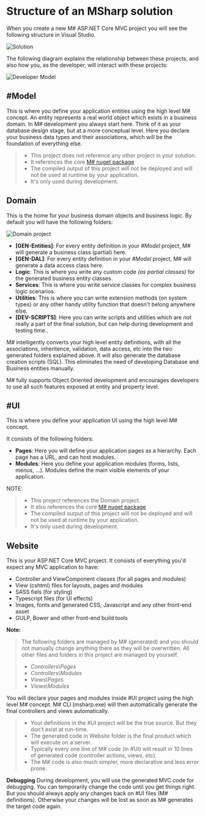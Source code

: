 # Structure of an MSharp solution

When you create a new M# ASP.NET Core MVC project you will see the following structure in Visual Studio.

![Solution](Solution.JPG)

The following diagram explains the relationship between these projects, and also how you, as the developer, will interact with these projects:

![Developer Model](DevModel.JPG)

## #Model

This is where you define your application entities using the high level M# concept.
An entity represents a real world object which exists in a business domain. In M# development you always start here. Think of it as your database design stage, but at a more conceptual level. Here you declare your business data types and their associations, which will be the foundation of everything else.

>- This project does not reference any other project in your solution.
>- It references the core [M# nuget package](https://www.nuget.org/packages/MSharp/)
>- The compiled output of this project will not be deployed and will not be used at runtime by your application.
>- It's only used during development.

## Domain

This is the home for your business domain objects and business logic. By default you will have the following folders:

![Domain project](Domain.JPG)

* **[GEN-Entities]**: For every entity definition in your *#Model* project, M# will generate a business class (partial) here.
* **[GEN-DAL]**: For every entity definition in your *#Model* project, M# will generate a data access class here.
* **Logic**: This is where you write any custom code *(as partial classes)* for the generated business entity classes.
* **Services**: This is where you write service classes for complex business logic scenarios.
* **Utilities**: This is where you can write extension methods (on system types) or any other handy utility function that doesn't belong anywhere else.
* **[DEV-SCRIPTS]**: Here you can write scripts and utilities which are not really a part of the final solution, but can help during development and testing time..

M# intelligently converts your high level entity definitions, with all the associations, inheritence, validation, data access, etc into the two generated folders explained above. It will also generate the database creation scripts (SQL). This eliminates the need of developing Database and Business entities manually.

M# fully supports Object Oriented development and encourages developers to use all such features exposed at entity and property level.

## #UI

This is where you define your application UI using the high level M# concept.

It consists of the following folders:

* **Pages**: Here you will define your application pages as a hierarchy. Each page has a URL, and can host modules.
* **Modules**: Here you define your application modules (forms, lists, menus, ...). Modules define the main visible elements of  your application.

NOTE:

>- This project references the Domain project.
>- It also references the core [M# nuget package](https://www.nuget.org/packages/MSharp/)
>- The compiled output of this project will not be deployed and will not be used at runtime by your application.
>- It's only used during development.

## Website

This is your ASP.NET Core MVC project. It consists of everything you'd expect any MVC application to have:

* Controller and ViewComponent classes (for all pages and modules)
* View (cshtml) files for layouts, pages and modules
* SASS fiels (for styling)
* Typescript files (for UI effects)
* Images, fonts and generated CSS, Javascript and any other front-end asset
* GULP, Bower and other front-end build tools

**Note:**
> The following folders are managed by M# (generated) and you should not manually change anything there as they will be overwritten. All other files and folders in this project are managed by yourself.
>- *Controllers\Pages*
>- *Controllers\Modules*
>- *Views\Pages*
>- *Views\Modules*

You will declare your pages and modules inside #UI project using the high level M# concept. M# CLI (msharp.exe) will then automatically generate the final controllers and views automatically.

>- Your definitions in the #UI project will be the true source. But they don't exist at run-time.
>- The generated code in Website folder is the final product which will execute on a server.
>- Typically every one line of M# code (in #UI) will result in 10 lines of generated code (controller actions, views, etc).
>- The M# code is also much simpler, more declarative and less error prone.

**Debugging**
During development, you will use the generated MVC code for debugging. You can temporarily change the code until you get things right. But you should always apply any changes back on #UI files (M# definitions). Otherwise your changes will be lost as soon as M# generates the target code again.
